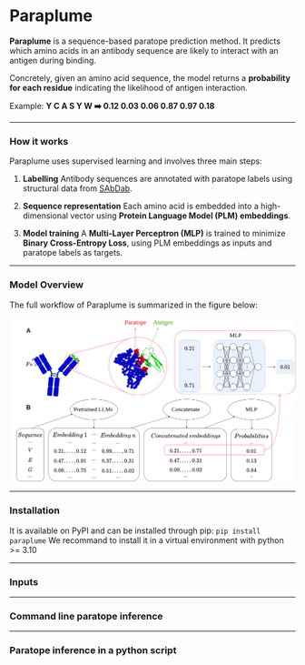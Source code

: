 # Paraplume

**Paraplume** is a sequence-based paratope prediction method. It predicts which amino acids in an antibody sequence are likely to interact with an antigen during binding.

Concretely, given an amino acid sequence, the model returns a **probability for each residue** indicating the likelihood of antigen interaction.

Example:
**Y C A S Y W :arrow_right: 0.12 0.03 0.06 0.87 0.97 0.18**

---

### How it works

Paraplume uses supervised learning and involves three main steps:

1. **Labelling**
   Antibody sequences are annotated with paratope labels using structural data from [SAbDab](http://opig.stats.ox.ac.uk/webapps/newsabdab/).

2. **Sequence representation**
   Each amino acid is embedded into a high-dimensional vector using **Protein Language Model (PLM) embeddings**.

3. **Model training**
   A **Multi-Layer Perceptron (MLP)** is trained to minimize **Binary Cross-Entropy Loss**, using PLM embeddings as inputs and paratope labels as targets.

---

### Model Overview

The full workflow of Paraplume is summarized in the figure below:

![Summary](./doc/figure1.png)

---
### Installation
It is available on PyPI and can be installed through pip:
`pip install paraplume`
We recommand to install it in a virtual environment with python >= 3.10

---
### Inputs

---
### Command line paratope inference

---
### Paratope inference in a python script
